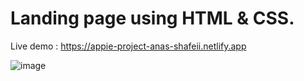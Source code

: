 # Landing page using HTML & CSS.

Live demo : https://appie-project-anas-shafeii.netlify.app

![image](https://github.com/Anasshafeii/Appei.-project/assets/120105238/c776edc9-abc0-4e5a-a6f5-7626c2812324)
